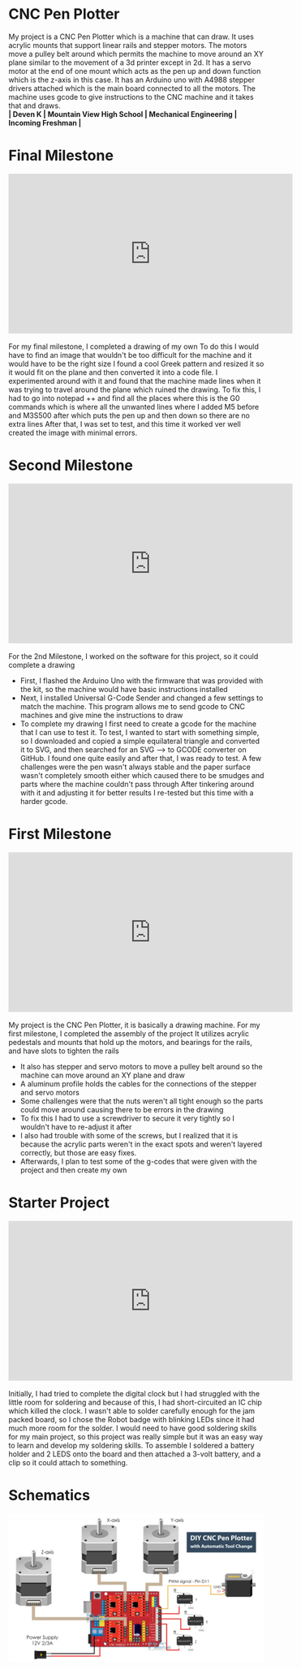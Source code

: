 # CNC Pen Plotter
My project is a CNC Pen Plotter which is a machine that can draw. It uses acrylic mounts that support linear rails and stepper motors. The motors move a pulley belt around which permits the machine to move around an XY plane similar to the movement of a 3d printer except in 2d. It has a servo motor at the end of one mount which acts as the pen up and down function which is the z-axis in this case. It has an Arduino uno with A4988 stepper drivers attached which is the main board connected to all the motors. The machine uses gcode to give instructions to the CNC machine and it takes that and draws.   
**| Deven K | Mountain View High School | Mechanical Engineering | Incoming Freshman |**




  
# Final Milestone
<iframe width="560" height="315" src="https://www.youtube.com/embed/Q0wurrk0d7g" title="YouTube video player" frameborder="0" allow="accelerometer; autoplay; clipboard-write; encrypted-media; gyroscope; picture-in-picture; web-share" allowfullscreen></iframe>

For my final milestone, I completed a drawing of my own
To do this I would have to find an image that wouldn't be too difficult for the machine and it would have to be the right size
I found a cool Greek pattern and resized it so it would fit on the plane and then converted it into a code file. I experimented around with it and found that the machine made lines when it was trying to travel around the plane which ruined the drawing. To fix this, I had to go into notepad ++ and find all the places where this is the G0 commands which is where all the unwanted lines where I added M5 before and M3S500 after which puts the pen up and then down so there are no extra lines
After that, I was set to test, and this time it worked ver well created the image with minimal errors.
# Second Milestone 

<iframe width="560" height="315" src="https://www.youtube.com/embed/ejIaXOi90mk" title="YouTube video player" frameborder="0" allow="accelerometer; autoplay; clipboard-write; encrypted-media; gyroscope; picture-in-picture; web-share" allowfullscreen></iframe>



For the 2nd Milestone, I worked on the software for this project, so it could complete a drawing
- First, I flashed the Arduino Uno with the firmware that was provided with the kit, so the machine would have basic instructions installed
- Next, I installed Universal G-Code Sender and changed a few settings to match the machine. This program allows me to send gcode to CNC machines and give mine the instructions to draw
- To complete my drawing I first need to create  a gcode for the machine that I can use to test it. To test, I wanted to start with something simple, so I  downloaded and copied a simple equilateral triangle and converted it to SVG, and then searched for an SVG --> to GCODE converter on GitHub. I found one quite easily and after that, I was ready to test. A few challenges were the pen wasn't always stable and the paper surface wasn't completely smooth either which caused there to be smudges and parts where the machine couldn't pass through
After tinkering around with it and adjusting it for better results I re-tested but this time with a harder gcode.





# First Milestone

<iframe width="560" height="315" src="https://www.youtube.com/embed/wHJjRqvzGj0" title="YouTube video player" frameborder="0" allow="accelerometer; autoplay; clipboard-write; encrypted-media; gyroscope; picture-in-picture; web-share" allowfullscreen></iframe>

My project is the CNC Pen Plotter, it is basically a drawing machine. For my first milestone, I completed the assembly of the project
 It utilizes acrylic pedestals and mounts that hold up the motors, and bearings for the rails, and have slots to tighten the rails
- It also has stepper and servo motors to move a pulley belt around so the machine can move around an XY plane and draw
- A aluminum profile holds the cables for the connections of the stepper and servo motors 
-  Some challenges were that the nuts weren't all tight enough so the parts could move around causing there to be errors in the drawing
- To fix this I had to use a screwdriver to secure it very tightly so I wouldn't have to re-adjust it after
- I also had trouble with some of the screws, but I realized that it is because the acrylic parts weren't in the exact spots and weren't layered correctly, but those are easy fixes.
- Afterwards, I plan to test some of the g-codes that were given with the project and then create my own


# Starter Project

<iframe width="560" height="315" src="https://www.youtube.com/embed/Tg4g277qics?start=1" title="YouTube video player" frameborder="0" allow="accelerometer; autoplay; clipboard-write; encrypted-media; gyroscope; picture-in-picture; web-share" allowfullscreen></iframe>


Initially, I had tried to complete the digital clock but I had struggled with the little room for soldering and because of this, I had short-circuited an IC chip which killed the clock. I wasn't able to solder carefully enough for the jam packed board, so I chose the Robot badge with blinking LEDs since it had much more room for the solder.  I would need to have good soldering skills for my main project, so this project was really simple but it was an easy way to learn and develop my soldering skills. To assemble I soldered a battery holder and 2 LEDS onto the board and then attached a 3-volt battery, and a clip so it could attach to something.



# Schematics 

![Headstone Image](DIY-CNC-Pen-Plotter-Circuit-Diagram-1024x596.webp)
<!---# Code
Here's where you'll put your code. The syntax below places it into a block of code. Follow the guide [here]([url](https://www.markdownguide.org/extended-syntax/)) to learn how to customize it to your project needs.

```c++
void setup() {
  // put your setup code here, to run once:
  Serial.begin(9600);
  Serial.println("Hello World!");
}

void loop() {
  // put your main code here, to run repeatedly:

}
``` 
--->
<!---# Bill of Materials
Here's where you'll list the parts in your project. To add more rows, just copy and paste the example rows below.
Don't forget to place the link of where to buy each component inside the quotation marks in the corresponding row after href =. Follow the guide [here]([url](https://www.markdownguide.org/extended-syntax/)) to learn how to customize this to your project needs. 

| **Part** | **Note** | **Price** | **Link** |
|:--:|:--:|:--:|:--:|
| Item Name | What the item is used for | $Price | <a href="https://www.amazon.com/Arduino-A000066-ARDUINO-UNO-R3/dp/B008GRTSV6/"> Link </a> |
|:--:|:--:|:--:|:--:|
| Item Name | What the item is used for | $Price | <a href="https://www.amazon.com/Arduino-A000066-ARDUINO-UNO-R3/dp/B008GRTSV6/"> Link </a> |
|:--:|:--:|:--:|:--:|
| Item Name | What the item is used for | $Price | <a href="https://www.amazon.com/Arduino-A000066-ARDUINO-UNO-R3/dp/B008GRTSV6/"> Link </a> |
|:--:|:--:|:--:|:--:|

--->
